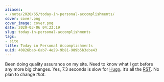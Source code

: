 ```yaml
---
aliases:
- /note/2020/65/today-in-personal-accomplishments/
cover: cover.png
cover_image: cover.png
date: 2020-03-06 04:23:19
slug: today-in-personal-accomplishments
tags:
- site
title: Today in Personal Accomplishments
uuid: 40826bab-6ab7-4e29-9b81-989b5b3ebe43
---
```


Been doing quality assurance on my site. Need to know what I got before
any more big changes. Yes, 7.3 seconds is slow for
[Hugo](https://gohugo.io). It’s all the [RST](/tags/rst). No plan to
change *that*.